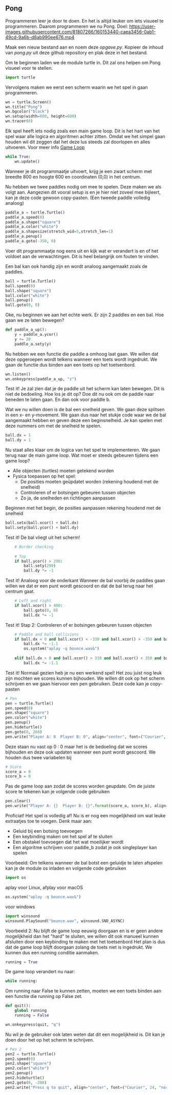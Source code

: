 ## Pong
Programmeren leer je door te doen. En het is altijd leuker om iets visueel te programmeren. Daarom programmeren we nu Pong.
Doel: https://user-images.githubusercontent.com/81807266/160153440-caea3456-0ab1-49cd-9a6b-d8ab990ee676.mp4

Maak een nieuw bestand aan en noem deze *opgave.py*.
Kopieer de inhoud van *pong.py* uit deze github repository en plak deze in het bestand.

Om te beginnen laden we de module turtle in. Dit zal ons helpen om Pong visueel voor te stellen.
```python
import turtle
```

Vervolgens maken we eerst een scherm waarin we het spel in gaan programmeren. 
```python
wn = turtle.Screen()
wn.title("Pong")
wn.bgcolor("black")
wn.setup(width=800, height=600)
wn.tracer(0)
``` 

Elk spel heeft iets nodig zoals een main game loop. Dit is het hart van het spel waar alle logica en algoritmen achter zitten. Omdat we het simpel gaan houden wil dit zeggen dat het deze lus steeds zal doorlopen en alles uitvoeren. Voor meer info [Game Loop](https://www.informit.com/articles/article.aspx?p=2167437&seqNum=2#:~:text=The%20game%20loop%20is%20the,is%20known%20as%20a%20frame)
```python
while True:
    wn.update()
```
Wanneer je dit programmaatje uitvoert, krijg je een zwart scherm met breedte 800 en hoogte 600 en coordinaten (0,0) in het centrum.

Nu hebben we twee paddles nodig om mee te spelen. Deze maken we als volgt aan. Aangezien dit vooral setup is en je hier niet zoveel mee bijleert, kan je deze code gewoon copy-pasten. (Een tweede paddle volledig analoog)
```python
paddle_a = turtle.Turtle()
paddle_a.speed(0)
paddle_a.shape("square")
paddle_a.color("white")
paddle_a.shapesize(stretch_wid=5,stretch_len=1)
paddle_a.penup()
paddle_a.goto(-350, 0)
```
Voer dit programmaatje nog eens uit en kijk wat er verandert is en of het voldoet aan de verwachtingen. Dit is heel belangrijk om fouten te vinden.

Een bal kan ook handig zijn en wordt analoog aangemaakt zoals de paddles.
```python
ball = turtle.Turtle()
ball.speed(0)
ball.shape("square")
ball.color("white")
ball.penup()
ball.goto(0, 0)
```

Oke, nu beginnen we aan het echte werk. Er zijn 2 paddles en een bal. Hoe gaan we ze laten bewegen?
```python
def paddle_a_up():
    y = paddle_a.ycor()
    y += 20
    paddle_a.sety(y)
```
Nu hebben we een functie die paddle a omhoog laat gaan. We willen dat deze opgeroepen wordt telkens wanneer een toets wordt ingedrukt. We gaan de functie dus binden aan een toets op het toetsenbord.
```python
wn.listen()
wn.onkeypress(paddle_a_up, "z")
```
Test it!
Je zal zien dat je de paddle uit het scherm kan laten bewegen. Dit is niet de bedoeling. Hoe los je dit op?
Doe dit nu ook om de paddle naar beneden te laten gaan. En dan ook voor paddle b.

Wat we nu willen doen is de bal een snelheid geven. We gaan deze splitsen in een x- en y-movement. We gaan dus naar het stukje code waar we de bal aangemaakt hebben en geven deze een beginsnelheid. Je kan spelen met deze nummers om met de snelheid te spelen.
```python
ball.dx = 1
ball.dy = 1
```

Nu staat alles klaar om de logica van het spel te implementeren. We gaan terug naar de main game loop.
Wat moet er steeds gebeuren tijdens een game loop?
- Alle objecten (turtles) moeten getekend worden
- Fysica toepassen op het spel:
    * De posities moeten geüpdatet worden (rekening houdend met de snelheid)
    * Controleren of er botsingen gebeuren tussen objecten 
    * Zo ja, de snelheden en richtingen aanpassen

Beginnen met het begin, de posities aanpassen rekening houdend met de snelheid
```python
ball.setx(ball.xcor() + ball.dx)
ball.sety(ball.ycor() + ball.dy)
```
Test it!
De bal vliegt uit het scherm!
```python
    # Border checking
    
    # Top
    if ball.ycor() > 290:
        ball.sety(290)
        ball.dy *= -1
```
Test it!
Analoog voor de onderkant
Wanneer de bal voorbij de paddles gaan willen we dat er een punt wordt gescoord en dat de bal terug naar het centrum gaat.
```python
    # Left and right
    if ball.xcor() > 400:
        ball.goto(0, 0)
        ball.dx *= -1
```
Test it!
Stap 2: Controleren of er botsingen gebeuren tussen objecten
```python
    # Paddle and ball collisions
    if ball.dx < 0 and ball.xcor() < -330 and ball.xcor() > -350 and ball.ycor() < paddle_a.ycor() + 50 and ball.ycor() > paddle_a.ycor() - 50:
        ball.dx *= -1.1
        os.system("aplay -q bounce.wav&")
    
    elif ball.dx > 0 and ball.xcor() > 330 and ball.xcor() < 350 and ball.ycor() < paddle_b.ycor() + 50 and ball.ycor() > paddle_b.ycor() - 50:
        ball.dx *= -1.1
```
Test it! 
Normaal gezien heb je nu een werkend spel! Het zou juist nog leuk zijn mochten we scores kunnen bijhouden.
We willen dit ook op het scherm schrijven en we gaan hiervoor een pen gebruiken. Deze code kan je copy-pasten
```python
# Pen
pen = turtle.Turtle()
pen.speed(0)
pen.shape("square")
pen.color("white")
pen.penup()
pen.hideturtle()
pen.goto(0, 260)
pen.write("Player A: 0  Player B: 0", align="center", font=("Courier", 24, "normal"))
```
Deze staan nu vast op 0 : 0 maar het is de bedoeling dat we scores bijhouden en deze ook updaten wanneer een punt wordt gescoord. 
We houden dus twee variabelen bij
```python
# Score
score_a = 0
score_b = 0
```
Pas de game loop aan zodat de scores worden geupdate.
Om de juiste score te tekenen kan je volgende code gebruiken
```python
pen.clear()
pen.write("Player A: {}  Player B: {}".format(score_a, score_b), align="center", font=("Courier", 24, "normal"))
```

Proficiat! Het spel is volledig af! 
Nu is er nog een mogelijkheid om wat leuke extraatjes toe te voegen.
Denk maar aan:
- Geluid bij een botsing toevoegen
- Een keybinding maken om het spel af te sluiten
- Een obstakel toevoegen dat het wat moeilijker wordt
- Een algoritme schrijven voor paddle_b zodat je ook singleplayer kan spelen

Voorbeeld:
Om telkens wanneer de bal botst een geluidje te laten afspelen kan je de module os inladen en volgende code gebruiken
```python
import os
```
aplay voor Linux, afplay voor macOS
```python
os.system("aplay -q bounce.wav&")
```
voor windows
```python
import winsound
winsound.PlaySound("bounce.wav", winsound.SND_ASYNC)
```

Voorbeeld 2:
Nu blijft de game loop eeuwig doorgaan en is er geen andere mogelijkheid dan het "hard" te sluiten, we willen dit ook manueel kunnen afsluiten door een keybinding te maken met het toetsenbord
Het plan is dus dat de game loop blijft doorgaan zolang de toets niet is ingedrukt. We kunnen dus een running conditie aanmaken.
```python
running = True
```
De game loop verandert nu naar:
```python
while running:
```
Om running naar False te kunnen zetten, moeten we een toets binden aan een functie die running op False zet.
```python
def quit():
    global running
    running = False

wn.onkeypress(quit, "q")
```
Nu wil je de gebruiker ook laten weten dat dit een mogelijkheid is. Dit kan je doen door het op het scherm te schrijven.
```python
# Pen 2
pen2 = turtle.Turtle()
pen2.speed(0)
pen2.shape("square")
pen2.color("white")
pen2.penup()
pen2.hideturtle()
pen2.goto(0, -280)
pen2.write("Press q to quit", align="center", font=("Courier", 24, "normal"))
```
